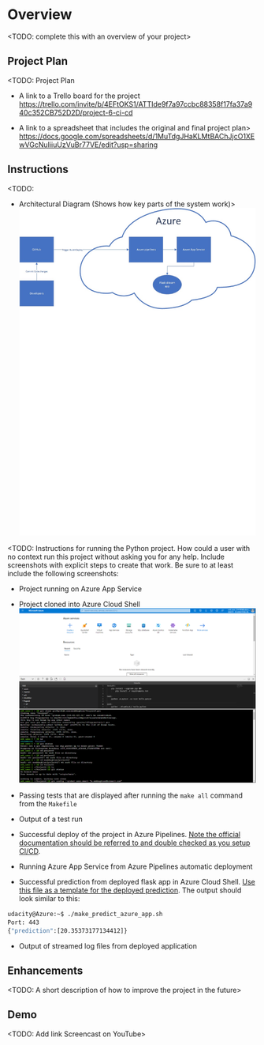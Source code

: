 # Overview

<TODO: complete this with an overview of your project>

## Project Plan
<TODO: Project Plan

* A link to a Trello board for the project
https://trello.com/invite/b/4EFtOKS1/ATTIde9f7a97ccbc88358f17fa37a940c352CB752D2D/project-6-ci-cd

* A link to a spreadsheet that includes the original and final project plan>
https://docs.google.com/spreadsheets/d/1MuTdgJHaKLMtBAChJjcO1XEwVGcNuIiiuUzVuBr77VE/edit?usp=sharing

## Instructions

<TODO:  
* Architectural Diagram (Shows how key parts of the system work)>
![image](https://github.com/msabbaghian/udacityproject6/raw/main/Screenshots/Architecture.jpg)

<TODO:  Instructions for running the Python project.  How could a user with no context run this project without asking you for any help.  Include screenshots with explicit steps to create that work. Be sure to at least include the following screenshots:

* Project running on Azure App Service

* Project cloned into Azure Cloud Shell
![image](https://github.com/msabbaghian/udacityproject6/raw/main/Screenshots/Clone_repo.png)

* Passing tests that are displayed after running the `make all` command from the `Makefile`

* Output of a test run

* Successful deploy of the project in Azure Pipelines.  [Note the official documentation should be referred to and double checked as you setup CI/CD](https://docs.microsoft.com/en-us/azure/devops/pipelines/ecosystems/python-webapp?view=azure-devops).

* Running Azure App Service from Azure Pipelines automatic deployment

* Successful prediction from deployed flask app in Azure Cloud Shell.  [Use this file as a template for the deployed prediction](https://github.com/udacity/nd082-Azure-Cloud-DevOps-Starter-Code/blob/master/C2-AgileDevelopmentwithAzure/project/starter_files/flask-sklearn/make_predict_azure_app.sh).
The output should look similar to this:

```bash
udacity@Azure:~$ ./make_predict_azure_app.sh
Port: 443
{"prediction":[20.35373177134412]}
```

* Output of streamed log files from deployed application

> 

## Enhancements

<TODO: A short description of how to improve the project in the future>

## Demo 

<TODO: Add link Screencast on YouTube>


